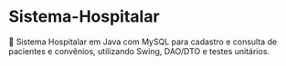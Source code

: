 # Sistema-Hospitalar
🏥 Sistema Hospitalar em Java com MySQL para cadastro e consulta de pacientes e convênios, utilizando Swing, DAO/DTO e testes unitários.
